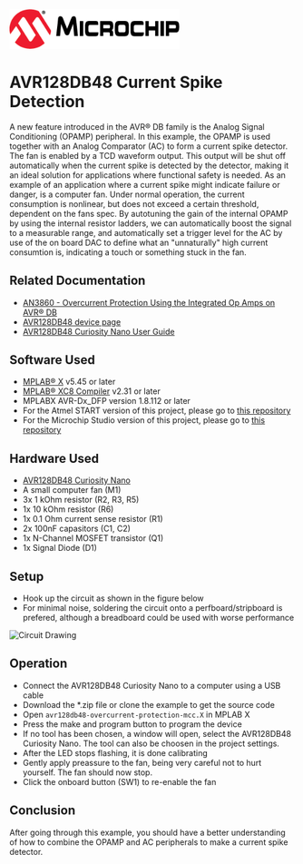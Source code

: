 <!-- Please do not change this html logo with link -->
<a href="https://www.microchip.com" rel="nofollow"><img src="images/microchip.png" alt="MCHP" width="300"/></a>

# AVR128DB48 Current Spike Detection
A new feature introduced in the AVR® DB family is the Analog Signal Conditioning (OPAMP) peripheral. In this example, the OPAMP is used together with an Analog Comparator (AC) to form a current spike detector. The fan is enabled by a TCD waveform output. This output will be shut off automatically when the current spike is detected by the detector, making it an ideal solution for applications where functional safety is needed. As an example of an application where a current spike might indicate failure or danger, is a computer fan. Under normal operation, the current consumption is nonlinear, but does not exceed a certain threshold, dependent on the fans spec. By autotuning the gain of the internal OPAMP by using the internal resistor ladders, we can automatically boost the signal to a measurable range, and automatically set a trigger level for the AC by use of the on board DAC to define what an "unnaturally" high current consumtion is, indicating a touch or something stuck in the fan.

## Related Documentation

* [AN3860 - Overcurrent Protection Using the Integrated Op Amps on AVR® DB](https://microchip.com/DS00003860)
* [AVR128DB48 device page](https://www.microchip.com/wwwproducts/en/AVR128DB48)
* [AVR128DB48 Curiosity Nano User Guide](https://www.microchip.com/DS50003037)

## Software Used

* [MPLAB® X](https://www.microchip.com/mplab/mplab-x-ide) v5.45 or later
* [MPLAB® XC8 Compiler](https://www.microchip.com/mplab/compilers) v2.31 or later
* MPLABX AVR-Dx_DFP version 1.8.112 or later
* For the Atmel START version of this project, please go to [this repository](https://github.com/microchip-pic-avr-examples/avr128db48-overcurrent-protection-studio-start.git)
* For the Microchip Studio version of this project, please go to [this repository](https://github.com/microchip-pic-avr-examples/avr128db48-overcurrent-protection-studio.git)

## Hardware Used

* [AVR128DB48 Curiosity Nano](https://www.microchip.com/DevelopmentTools/ProductDetails/PartNO/EV35L43A)
* A small computer fan (M1)
* 3x 1 kOhm resistor (R2, R3, R5)
* 1x 10 kOhm resistor (R6)
* 1x 0.1 Ohm current sense resistor (R1)
* 2x 100nF capasitors (C1, C2)
* 1x N-Channel MOSFET transistor (Q1)
* 1x Signal Diode (D1)

## Setup

* Hook up the circuit as shown in the figure below
* For minimal noise, soldering the circuit onto a perfboard/stripboard is prefered, although a breadboard could be used with worse performance
<p><img src="images/circuit_drawing.png" alt="Circuit Drawing" width="400"/></p>

## Operation

* Connect the AVR128DB48 Curiosity Nano to a computer using a USB cable
* Download the *.zip file or clone the example to get the source code
* Open `avr128db48-overcurrent-protection-mcc.X` in MPLAB X
* Press the make and program button to program the device
* If no tool has been chosen, a window will open, select the AVR128DB48 Curiosity Nano. The tool can also be choosen in the project settings.
* After the LED stops flashing, it is done calibrating
* Gently apply preassure to the fan, being very careful not to hurt yourself. The fan should now stop.
* Click the onboard button (SW1) to re-enable the fan


## Conclusion

After going through this example, you should have a better understanding of how to combine the OPAMP and AC peripherals to make a current spike detector.

